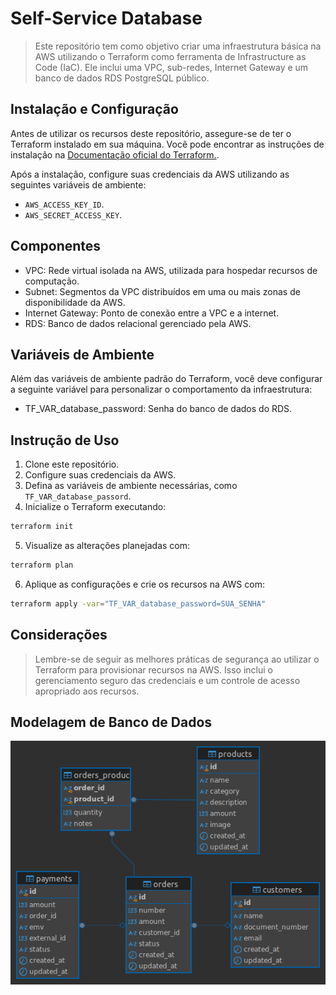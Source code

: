 # Self-Service Database

> Este repositório tem como objetivo criar uma infraestrutura básica na AWS utilizando o Terraform como ferramenta de Infrastructure as Code (IaC). Ele inclui uma VPC, sub-redes, Internet Gateway e um banco de dados RDS PostgreSQL público.

## Instalação e Configuração

Antes de utilizar os recursos deste repositório, assegure-se de ter o Terraform instalado em sua máquina. Você pode encontrar as instruções de instalação na [Documentação oficial do Terraform.](https://learn.hashicorp.com/tutorials/terraform/install-cli).

Após a instalação, configure suas credenciais da AWS utilizando as seguintes variáveis de ambiente:

- `AWS_ACCESS_KEY_ID`.
- `AWS_SECRET_ACCESS_KEY`.

## Componentes

- VPC: Rede virtual isolada na AWS, utilizada para hospedar recursos de computação.
- Subnet: Segmentos da VPC distribuídos em uma ou mais zonas de disponibilidade da AWS.
- Internet Gateway: Ponto de conexão entre a VPC e a internet.
- RDS: Banco de dados relacional gerenciado pela AWS.

## Variáveis de Ambiente

Além das variáveis de ambiente padrão do Terraform, você deve configurar a seguinte variável para personalizar o comportamento da infraestrutura:

- TF_VAR_database_password: Senha do banco de dados do RDS.

## Instrução de Uso

1. Clone este repositório.
2. Configure suas credenciais da AWS.
3. Defina as variáveis de ambiente necessárias, como `TF_VAR_database_passord`.
4. Inicialize o Terraform executando:

```bash
terraform init
```

5. Visualize as alterações planejadas com:

```bash
terraform plan
```

6. Aplique as configurações e crie os recursos na AWS com:

```bash
terraform apply -var="TF_VAR_database_password=SUA_SENHA"
```

## Considerações

>Lembre-se de seguir as melhores práticas de segurança ao utilizar o Terraform para provisionar recursos na AWS. Isso inclui o gerenciamento seguro das credenciais e um controle de acesso apropriado aos recursos.

## Modelagem de Banco de Dados

![image](./assets/database.png)
